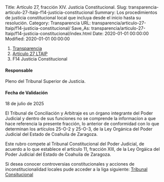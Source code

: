 Title: Artículo 27, fracción XIV. Justicia Constitucional.
Slug: transparencia-articulo-27-ltaip-f14-justicia-constitucional
Summary: Los procedimientos de justicia constitucional local que incluya desde el inicio hasta su resolución.
Category: Transparencia
URL: transparencia/articulo-27-ltaip/f14-justicia-constitucional/
Save_As: transparencia/articulo-27-ltaip/f14-justicia-constitucional/index.html
Date: 2020-01-01 00:00:00
Modified: 2020-01-01 00:00:00


<nav aria-label="breadcrumb">
<ol class="breadcrumb">
<li class="breadcrumb-item"><a href="../../">Transparencia</a></li>
<li class="breadcrumb-item"><a href="../">Artículo 27 LTAIP</a></li>
<li class="breadcrumb-item active" aria-current="page">F14 Justicia Constitucional</li>
</ol>
</nav>



#### Responsable

Pleno del Tribunal Superior de Justicia.


#### Fecha de Validación

18 de julio de 2025


El Tribunal de Conciliación y Arbitraje es un órgano integrante del Poder Judicial y dentro de sus funciones no se comprende la informacíon a que hace referencia la presente fracción, lo anterior de conformidad con lo que determinan los artículos 25-O-2 y 25-O-3, de la Ley Orgánica del Poder Judicial del Estado de Coahuila de Zaragoza.

Este rubro compete al Tribunal Constitucional del Poder Judicial, de acuerdo a lo que establece el artículo 11, fracción XIII, de la Ley Orgáica del Poder Judicial del Estado de Coahuila de Zaragoza.

Si desea conocer controversias constitucionales y acciones de inconstitucionalidad locales pude acceder a la liga siguiente:
[Tribunal Consitucional](https://www.pjecz.gob.mx/conocenos/estructura/tribunal-superior-de-justicia/organos-jurisdiccionales/tribunal-constitucional/#gsc.tab=0)